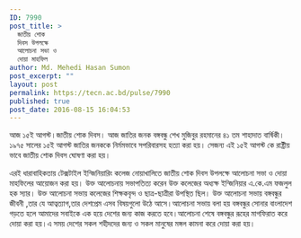 ```yaml
---
ID: 7990
post_title: >
  জাতীয় শোক
  দিবস উপলক্ষে
  আলোচনা সভা ও
  দোয়া মাহফিল
author: Md. Mehedi Hasan Sumon
post_excerpt: ""
layout: post
permalink: https://tecn.ac.bd/pulse/7990
published: true
post_date: 2016-08-15 16:04:53
---
```

আজ ১৫ই আগস্ট।জাতীয় শোক দিবস। আজ জাতির জনক বঙ্গবন্ধু শেখ মুজিবুর রহমানের ৪১ তম শাহাদাত বার্ষিকী। ১৯৭৫ সালের ১৫ই আগস্ট জাতির জনককে নির্মমভাবে সপরিবারসহ হত্যা করা হয়। সেজন্য এই ১৫ই আগস্ট কে রাষ্ট্রীয় ভাবে জাতীয় শোক দিবস ঘোষণা করা হয়। 

এরই ধারাবাহিকতায় টেক্সটাইল ইন্জিনিয়ারিং কলেজ নোয়াখালিতে জাতীয় শোক দিবস উপলক্ষে আলোচনা সভা ও দোয়া মাহফিলের আয়োজন করা হয়। উক্ত আলোচনায় সভাপতিত্য করেন উক্ত কলেজের অধ্যক্ষ ইন্জিনিয়ার এ.কে.এম ফজলুল হক স্যার। উক্ত আলোচনা সভায় কলেজের শিক্ষকবৃন্দ ও ছাত্র-ছাত্রীরা উপস্থিত ছিল। উক্ত আলোচনা সভায় বঙ্গবন্ধুর জীবনী ,তার যে আত্বত্যাগ,তার দেশপ্রেম এসব বিষয়গুলো উঠে আসে।আলোচনা সভায় বলা হয় বঙ্গবন্ধুর সোনার বাংলাদেশ গড়তে হলে আমাদের সবাইকে এক হয়ে দেশের জন্য কাজ করতে হবে।আলোচনা শেষে বঙ্গবন্ধুর রূহের মাগফিরাত করে দোয়া করা হয়।এ সময় দেশের সকল শহীদদের জন্য ও সকল মানুষের মঙ্গল কামনা করে দোয়া করা হয়।